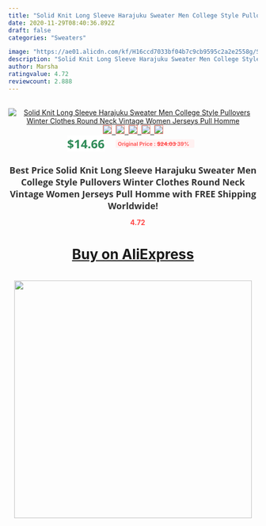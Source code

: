 ```yaml
---
title: "Solid Knit Long Sleeve Harajuku Sweater Men College Style Pullovers Winter Clothes Round Neck Vintage Women Jerseys Pull Homme"
date: 2020-11-29T08:40:36.892Z
draft: false
categories: "Sweaters"

image: "https://ae01.alicdn.com/kf/H16ccd7033bf04b7c9cb9595c2a2e2558g/Solid-Knit-Long-Sleeve-Harajuku-Sweater-Men-College-Style-Pullovers-Winter-Clothes-Round-Neck-Vintage-Women.jpg"
description: "Solid Knit Long Sleeve Harajuku Sweater Men College Style Pullovers Winter Clothes Round Neck Vintage Women Jerseys Pull Homme"
author: Marsha
ratingvalue: 4.72
reviewcount: 2.888
---
```

<br>
<div style="text-align: center;">
<a href="https://s.click.aliexpress.com/e/_9wqV01" target="_blank" rel="nofollow noopener noreferrer"><img alt="Solid Knit Long Sleeve Harajuku Sweater Men College Style Pullovers Winter Clothes Round Neck Vintage Women Jerseys Pull Homme" class="magnifier-image" src="https://ae01.alicdn.com/kf/H16ccd7033bf04b7c9cb9595c2a2e2558g/Solid-Knit-Long-Sleeve-Harajuku-Sweater-Men-College-Style-Pullovers-Winter-Clothes-Round-Neck-Vintage-Women.jpg_640x640.jpg">
<br>
<img style="border:1px solid salmon" src="https://ae01.alicdn.com/kf/H16ccd7033bf04b7c9cb9595c2a2e2558g/Solid-Knit-Long-Sleeve-Harajuku-Sweater-Men-College-Style-Pullovers-Winter-Clothes-Round-Neck-Vintage-Women.jpg_120x120.jpg">&nbsp;&nbsp;<img style="border:1px solid salmon" src="https://ae01.alicdn.com/kf/H56346d330442407d80adb39a12db0946Z/Solid-Knit-Long-Sleeve-Harajuku-Sweater-Men-College-Style-Pullovers-Winter-Clothes-Round-Neck-Vintage-Women.jpg_120x120.jpg">&nbsp;&nbsp;<img style="border:1px solid salmon" src="https://ae01.alicdn.com/kf/H32a424e34a8149e99025a18925fabe551/Solid-Knit-Long-Sleeve-Harajuku-Sweater-Men-College-Style-Pullovers-Winter-Clothes-Round-Neck-Vintage-Women.jpg_120x120.jpg">&nbsp;&nbsp;<img style="border:1px solid salmon" src="https://ae01.alicdn.com/kf/He37288be00df41f8b20e2d2102db8bd1s/Solid-Knit-Long-Sleeve-Harajuku-Sweater-Men-College-Style-Pullovers-Winter-Clothes-Round-Neck-Vintage-Women.jpg_120x120.jpg">&nbsp;&nbsp;<img style="border:1px solid salmon" src="https://ae01.alicdn.com/kf/He1a93a7188b840b0bc238c0b92d7b1a6Q/Solid-Knit-Long-Sleeve-Harajuku-Sweater-Men-College-Style-Pullovers-Winter-Clothes-Round-Neck-Vintage-Women.jpg_120x120.jpg"></a></div><br0>
<div style="text-align: center;"><span style="background-color: white; border: 0px; box-sizing: border-box; color: seagreen; display: inline-block; font-family: &quot;open sans&quot; , &quot;arial&quot; , &quot;helvetica&quot; , sans-serif , &quot;heiti&quot;; font-size: 24px; font-stretch: inherit; font-weight: 700; line-height: inherit; margin: 0px 10px 0px 0px; padding: 0px; vertical-align: middle;">$14.66 </span>
<span style="background: rgb(255 , 241 , 241); border-radius: 3px; border: 0px; box-sizing: border-box; color: #ff4747; display: inline-block; font-family: inherit; font-size: 12px; font-stretch: inherit; font-style: inherit; font-variant: inherit; font-weight: 600; line-height: inherit; margin: 0px; padding: 2px 5px; transform: scale(0.9); vertical-align: middle;">Original Price : <b style="text-decoration: line-through;">$24.03 </b> 39%&nbsp;&nbsp;</span></div>
<h1 style="color: #333333; display: inline-block; font-family: &quot;open sans&quot; , &quot;arial&quot; , &quot;helvetica&quot; , sans-serif , &quot;heiti&quot;; font-size: 18px; font-stretch: inherit; font-weight: 700; text-align: center;">Best Price Solid Knit Long Sleeve Harajuku Sweater Men College Style Pullovers Winter Clothes Round Neck Vintage Women Jerseys Pull Homme with FREE Shipping Worldwide!</h1>
<div style="color: #ff4747; text-align: center;">
<img src="https://4.bp.blogspot.com/-M0ZcTcb-5uY/XleCXlxnR4I/AAAAAAAAAEc/OrjgMkXV1oMQFaCRZj5HQwOCBcu3w1FegCPcBGAYYCw/s1600/star.png" style="height: 15px;">&nbsp;<b>4.72</b></div>
<div class="button_cont" align="center"><a class="buynow_a" href="https://s.click.aliexpress.com/e/_9wqV01" target="_blank" rel="nofollow noopener noreferrer"><H1>Buy on AliExpress</H1></a></div><br>
<div class="separator" style="clear: both; text-align: center;">
<img src="https://lh3.googleusercontent.com/-pTy5HemUv9M/XlePHvY0dAI/AAAAAAAAAE4/0nX5iRUoIWY8eMW9Dpxeirr157OZliDIgCLcBGAsYHQ/s1600/badge.gif" width="480">
</div>
